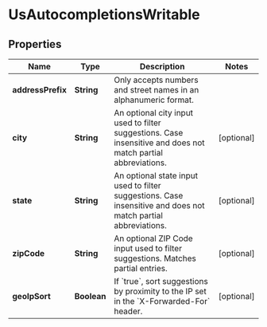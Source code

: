 

# UsAutocompletionsWritable


## Properties

| Name | Type | Description | Notes |
|------------ | ------------- | ------------- | -------------|
|**addressPrefix** | **String** | Only accepts numbers and street names in an alphanumeric format.  |  |
|**city** | **String** | An optional city input used to filter suggestions. Case insensitive and does not match partial abbreviations.  |  [optional] |
|**state** | **String** | An optional state input used to filter suggestions. Case insensitive and does not match partial abbreviations.  |  [optional] |
|**zipCode** | **String** | An optional ZIP Code input used to filter suggestions. Matches partial entries.  |  [optional] |
|**geoIpSort** | **Boolean** | If &#x60;true&#x60;, sort suggestions by proximity to the IP set in the &#x60;X-Forwarded-For&#x60; header.  |  [optional] |



